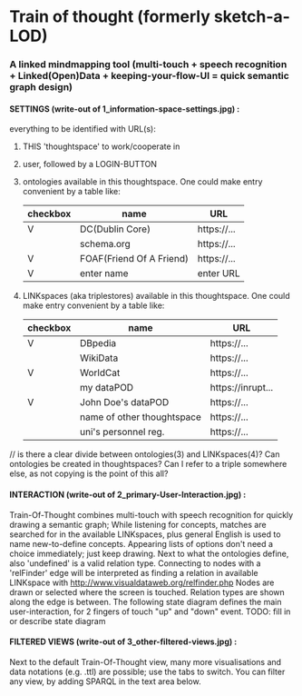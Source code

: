 # Train of thought (formerly sketch-a-LOD)

### A linked mindmapping tool (multi-touch + speech recognition + Linked(Open)Data + keeping-your-flow-UI = quick semantic graph design)


#### SETTINGS (write-out of 1_information-space-settings.jpg) :

everything to be identified with URL(s):
1. THIS 'thoughtspace' to work/cooperate in
2. user, followed by a LOGIN-BUTTON
3. ontologies available in this thoughtspace. One could make entry convenient by a table like:

   |checkbox|name                    |URL        |
   |--------|------------------------|-----------|
   |      V |DC(Dublin Core)         |https://...|
   |        |schema.org              |https://...|
   |      V |FOAF(Friend Of A Friend)|https://...|
   |      V | enter name             | enter URL |

4. LINKspaces (aka triplestores) available in this thoughtspace. One could make entry convenient by a table like:

   |checkbox|name                      |URL              |
   |--------|--------------------------|-----------------|
   |      V |DBpedia                   |https://...      |
   |        |WikiData                  |https://...      |
   |      V |WorldCat                  |https://...      |
   |        |my dataPOD                |https://inrupt...|
   |      V |John Doe's dataPOD        |https://...      |
   |        |name of other thoughtspace|https://...      |
   |        |uni's personnel reg.      |https://...      |

// is there a clear divide between ontologies(3) and LINKspaces(4)? Can ontologies be created in thoughtspaces? Can I refer to a triple somewhere else, as not copying is the point of this all?


#### INTERACTION (write-out of 2_primary-User-Interaction.jpg) :
Train-Of-Thought combines multi-touch with speech recognition for quickly drawing a semantic graph;
While listening for concepts, matches are searched for in the available LINKspaces, plus general English is used to name new-to-define concepts. Appearing lists of options don't need a choice immediately; just keep drawing.
Next to what the ontologies define, also 'undefined' is a valid relation type. Connecting to nodes with a 'relFinder' edge will be interpreted as finding a relation in available LINKspace with http://www.visualdataweb.org/relfinder.php
Nodes are drawn or selected where the screen is touched.
Relation types are shown along the edge is between.
The following state diagram defines the main user-interaction, for 2 fingers of touch "up" and "down" event.
TODO: fill in or describe state diagram

#### FILTERED VIEWS (write-out of 3_other-filtered-views.jpg) :
Next to the default Train-Of-Thought view, many more visualisations and data notations (e.g. .ttl) are possible; use the tabs to switch.
You can filter any view, by adding SPARQL in the text area below.
